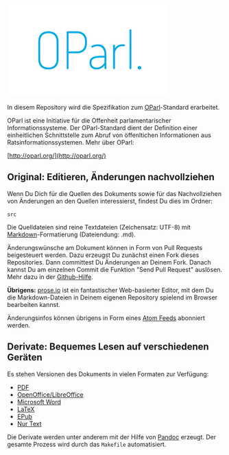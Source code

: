 ![OParl Wortmarke](https://raw.githubusercontent.com/OParl/brand/master/wortmarke/oparl-wortmarke-rgb-m.png)

In diesem Repository wird die Spezifikation zum [OParl](http://oparl.org/)-Standard erarbeitet.

OParl ist eine Initiative für die Offenheit parlamentarischer Informationssysteme. Der
OParl-Standard dient der Definition einer einheitlichen Schnittstelle zum Abruf von
öffenltichen Informationen aus Ratsinformationssystemen. Mehr über OParl:

  [http://oparl.org/](http://oparl.org/)


Original: Editieren, Änderungen nachvollziehen
----------------------------------------------

Wenn Du Dich für die Quellen des Dokuments sowie für das Nachvollziehen von Änderungen an den Quellen interessierst, findest Du dies im Ordner:

    src

Die Quelldateien sind reine Textdateien (Zeichensatz: UTF-8) mit [Markdown](http://daringfireball.net/projects/markdown/)-Formatierung (Dateiendung: .md).

Änderungswünsche am Dokument können in Form von Pull Requests beigesteuert werden. Dazu erzeugst Du zunächst einen Fork dieses Repositories. Dann committest Du Änderungen an Deinem Fork. Danach kannst Du am einzelnen Commit die Funktion "Send Pull Request" auslösen. Mehr dazu in der [Github-Hilfe](https://help.github.com/articles/using-pull-requests).

**Übrigens:** [prose.io](http://prose.io/) ist ein fantastischer Web-basierter Editor, mit dem Du die Markdown-Dateien in Deinem eigenen Repository spielend im Browser bearbeiten kannst.

Änderungsinfos können übrigens in Form eines [Atom Feeds](https://github.com/OParl/specs/commits/master.atom) abonniert werden.

Derivate: Bequemes Lesen auf verschiedenen Geräten
--------------------------------------------------

Es stehen Versionen des Dokuments in vielen Formaten zur Verfügung:

* [PDF](http://spec.oparl.org/downloads/latest.pdf)
* [OpenOffice/LibreOffice](http://spec.oparl.org/downloads/latest.odt)
* [Microsoft Word](http://spec.oparl.org/downloads/latest.docx)
* [LaTeX](http://spec.oparl.org/downloads/latest.tex)
* [EPub](http://spec.oparl.org/downloads/latest.epub)
* [Nur Text](http://spec.oparl.org/downloads/latest.txt)

Die Derivate werden unter anderem mit der Hilfe von [Pandoc](http://johnmacfarlane.net/pandoc/)
erzeugt. Der gesamte Prozess wird durch das `Makefile` automatisiert.
